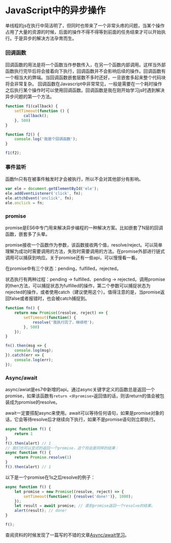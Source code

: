 # JavaScript中的异步操作

单线程的js在执行中简洁明了，但同时也带来了一个非常头疼的问题，当某个操作占用了大量的资源的时候，后面的操作不得不得等到前面的任务结束才可以开始执行。于是异步的解决方法孕育而生。

### 回调函数

回调函数的用法是将一个函数当作参数传入，在另一个函数内部调用。这样当外部函数执行完毕后将会接着向下执行，回调函数并不会影响后续的操作。回调函数有一个相当大的弊端。当回调函数嵌套层数不多时还好，一旦嵌套多起来整个代码块将会非常复杂。
回调函数在Javascript中非常常见，一般是需要在一个耗时操作之后执行某个操作时可以使用回调函数。回调函数是我在刚开始学习js时遇到解决异步问题的第一个方法。

```js
function f1(callback) {
    setTimeout(function () {
        callback();
    }, 500)
}

function f2() {
    console.log('我是个回调函数');
}

f1(f2);
```

### 事件监听

函数fn只有在被事件触发时才会被执行，所以不会对其他部分有影响。

```js
var ele = document.getElementById('ele');
ele.addEventListener('click', fn);
ele.attchEvent('onclick', fn);
ele.onclick = fn;
```

### promise

promise是ES6中专门用来解决异步编程的一种解决方案。比如嵌套了N层的回调函数，嵌套多了头晕。

promise接收一个函数作为参数，该函数接收两个值，resolve/reject。可以简单理解为成功时需要调用的方法，失败时需要调用的方法。在promise外部进行链式调用可以捕获到响应。关于promise还有一些api，可以慢慢看一看。

在promise中有三个状态：pending，fulfilled，rejected。

状态执行有两种过程：pending -> fulfilled、pending -> rejected。调用promise的then方法，可以捕捉状态为fulfilled的操作，第二个参数可以捕捉状态为rejected的操作，或者使用catch（建议使用这个）。值得注意的是，当promise返回false或者报错时，也会被catch捕捉到。

```js
function fn() {
    return new Promise((resolve, reject) => {
        setTimeout(function() {
            resolve('我执行完了，继续吧');
        }, 500)
    });
}

fn().then(msg => {
    console.log(msg);
}).catch(err => {
    console.log(err);
});
```

### Async/await

async/awiat是es7中新增的api。通过async关键字定义的函数总是返回一个promise，如果该函数有```return <非promise>```返回值的话，则该return的值会被包装成为promise的resolve。

await一定要搭配async来使用。await可以等待任何语句，如果是promise对象的话，它会等待resolve后才继续向下执行，如果不是promise语句则立即执行。

```js
async function f() {
    return 1
}
f().then(alert) // 1
// 我们也可以显式的返回一个promise，这个将会是同样的结果：
async function f() {
    return Promise.resolve(1)
}
f().then(alert) // 1
```

以下是一个promise在1s之后resolve的例子：

```js
async function f() {
    let promise = new Promise((resolve, reject) => {
        setTimeout(function() {resolve('done!')}, 1000);
    });
    let result = await promise; // 直到promise返回一个resolve的结果。
    alert(result); // done!
}

f();
```

查阅资料的时候发现了一篇写的不错的文章[Async/await学习](https://segmentfault.com/a/1190000013292562?utm_source=channel-newest)。
